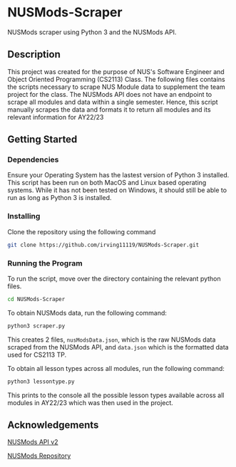 # NUSMods-Scraper

NUSMods scraper using Python 3 and the NUSMods API.

## Description

This project was created for the purpose of NUS's Software Engineer and Object Oriented Programming (CS2113) Class. The following files contains the scripts necessary to scrape NUS Module data to supplement the team project for the class. The NUSMods API does not have an endpoint to scrape all modules and data within a single semester. Hence, this script manually scrapes the data and formats it to return all modules and its relevant information for AY22/23

## Getting Started

### Dependencies

Ensure your Operating System has the lastest version of Python 3 installed. This script has been run on both MacOS and Linux based operating systems. While it has not been tested on Windows, it should still be able to run as long as Python 3 is installed.

### Installing

Clone the repository using the following command

```bash
git clone https://github.com/irving11119/NUSMods-Scraper.git
```

### Running the Program

To run the script, move over the directory containing the relevant python files.

```bash
cd NUSMods-Scraper
```

To obtain NUSMods data, run the following command:

```bash
python3 scraper.py
```

This creates 2 files, `nusModsData.json`, which is the raw NUSMods data scraped from the NUSMods API, and `data.json` which is the formatted data used for CS2113 TP.

To obtain all lesson types across all modules, run the following command:

```bash
python3 lessontype.py
```

This prints to the console all the possible lesson types available across all modules in AY22/23 which was then used in the project.

## Acknowledgements

[NUSMods API v2](https://api.nusmods.com/v2/#/)

[NUSMods Repository](https://github.com/nusmodifications/nusmods)
